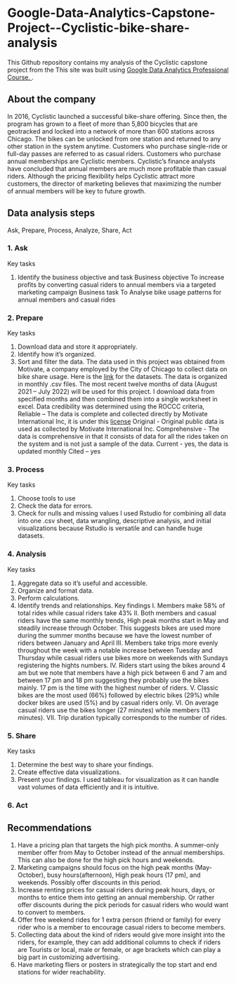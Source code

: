 # Google-Data-Analytics-Capstone-Project--Cyclistic-bike-share-analysis
This Github repository contains my analysis of the Cyclistic capstone project from the This site was built using [Google Data Analytics Professional Course.
](https://www.coursera.org/professional-certificates/google-data-analytics).

## About the company 
In 2016, Cyclistic launched a successful bike-share offering. Since then, the program has grown to a fleet of more than 5,800 bicycles that are geotracked and locked into a network of more than 600 stations across Chicago. The bikes can be unlocked from one station and returned to any other station in the system anytime.
Customers who purchase single-ride or full-day passes are referred to as casual riders. Customers who purchase annual memberships are Cyclistic members.
Cyclistic’s finance analysts have concluded that annual members are much more profitable than casual riders. Although the pricing flexibility helps Cyclistic attract more customers, the director of marketing believes that maximizing the number of annual members will be key to future growth. 
## Data analysis steps
Ask, Prepare, Process, Analyze, Share, Act
### 1.	Ask 
Key tasks
1. Identify the business objective and task
Business objective 
To increase profits by converting casual riders to annual members via a targeted marketing campaign 
Business task 
To Analyse bike usage patterns for annual members and casual rides 
### 2.	Prepare 
Key tasks
1. Download data and store it appropriately.
2. Identify how it’s organized.
3. Sort and filter the data.
The data used in this project was obtained from Motivate, a company employed by the City of Chicago to collect data on bike share usage. Here is the [link](https://divvy-tripdata.s3.amazonaws.com/index.html) for the datasets. 
The data is organized in monthly .csv files. The most recent twelve months of data (August 2021 – July 2022) will be used for this project. I download data from specified months and then combined them into a single worksheet in excel.
Data credibility was determined using the ROCCC criteria, 
Reliable – The data is complete and collected directly by Motivate International Inc, it is under this [license](https://ride.divvybikes.com/data-license-agreement) 
Original - Original public data is used as collected by Motivate International Inc.
Comprehensive - The data is comprehensive in that it consists of data for all the rides taken on the system and is not just a sample of the data.
Current - yes, the data is updated monthly
Cited – yes
### 3.	Process
Key tasks
1.	Choose tools to use
2.	Check the data for errors.
3.	Check for nulls and missing values 
I used Rstudio for combining all data into one .csv sheet, data wrangling, descriptive analysis, and initial visualizations because Rstudio is versatile and can handle huge datasets. 
### 4.	Analysis 
Key tasks
1. Aggregate data so it’s useful and accessible.
2. Organize and format data.
3. Perform calculations.
4. Identify trends and relationships.
Key findings 
I.	Members make 58% of total rides while casual riders take 43%
II.	Both members and casual riders have the same monthly trends, High peak months start in May and steadily increase through October. This suggests bikes are used more during the summer months because we have the lowest number of riders between January and April 
III.	Members take trips more evenly throughout the week with a notable increase between Tuesday and Thursday while casual riders use bikes more on weekends with Sundays registering the hights numbers. 
IV.	Riders start using the bikes around 4 am but we note that members have a high pick between 6 and 7 am and between 17 pm and 18 pm suggesting they probably use the bikes mainly.  17 pm is the time with the highest number of riders. 
V.	Classic bikes are the most used (66%) followed by electric bikes (29%) while docker bikes are used (5%) and by casual riders only. 
VI.	On average casual riders use the bikes longer (27 minutes) while members (13 minutes). 
VII.	Trip duration typically corresponds to the number of rides. 
### 5.	Share 
Key tasks
1. Determine the best way to share your findings.
2. Create effective data visualizations.
3. Present your findings.
I used tableau for visualization as it can handle vast volumes of data efficiently and it is intuitive. 
### 6.	Act
## Recommendations 
1.	Have a pricing plan that targets the high pick months. A summer-only member offer from May to October instead of the annual memberships. This can also be done for the high pick hours and weekends. 
2.	Marketing campaigns should focus on the high peak months (May-October), busy hours(afternoon), High peak hours (17 pm), and weekends. Possibly offer discounts in this period. 
3.	Increase renting prices for casual riders during peak hours, days, or months to entice them into getting an annual membership. Or rather offer discounts during the pick periods for casual riders who would want to convert to members.
4.	Offer free weekend rides for 1 extra person (friend or family) for every rider who is a member to encourage casual riders to become members.   
5.	Collecting data about the kind of riders would give more insight into the riders, for example, they can add additional columns to check if riders are Tourists or local, male or female, or age brackets which can play a big part in customizing advertising. 
6.	Have marketing fliers or posters in strategically the top start and end stations for wider reachability. 
